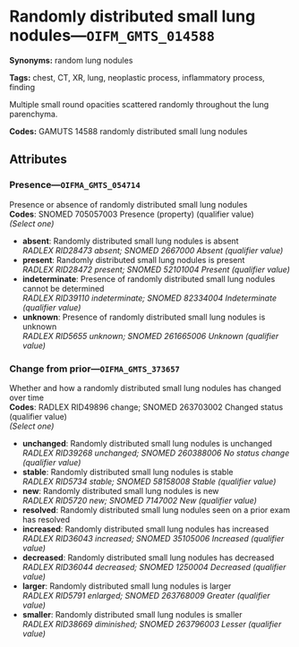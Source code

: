 # Randomly distributed small lung nodules—`OIFM_GMTS_014588`

**Synonyms:** random lung nodules

**Tags:** chest, CT, XR, lung, neoplastic process, inflammatory process, finding

Multiple small round opacities scattered randomly throughout the lung parenchyma.

**Codes:** GAMUTS 14588 randomly distributed small lung nodules

## Attributes

### Presence—`OIFMA_GMTS_054714`

Presence or absence of randomly distributed small lung nodules  
**Codes**: SNOMED 705057003 Presence (property) (qualifier value)  
*(Select one)*

- **absent**: Randomly distributed small lung nodules is absent  
_RADLEX RID28473 absent; SNOMED 2667000 Absent (qualifier value)_
- **present**: Randomly distributed small lung nodules is present  
_RADLEX RID28472 present; SNOMED 52101004 Present (qualifier value)_
- **indeterminate**: Presence of randomly distributed small lung nodules cannot be determined  
_RADLEX RID39110 indeterminate; SNOMED 82334004 Indeterminate (qualifier value)_
- **unknown**: Presence of randomly distributed small lung nodules is unknown  
_RADLEX RID5655 unknown; SNOMED 261665006 Unknown (qualifier value)_

### Change from prior—`OIFMA_GMTS_373657`

Whether and how a randomly distributed small lung nodules has changed over time  
**Codes**: RADLEX RID49896 change; SNOMED 263703002 Changed status (qualifier value)  
*(Select one)*

- **unchanged**: Randomly distributed small lung nodules is unchanged  
_RADLEX RID39268 unchanged; SNOMED 260388006 No status change (qualifier value)_
- **stable**: Randomly distributed small lung nodules is stable  
_RADLEX RID5734 stable; SNOMED 58158008 Stable (qualifier value)_
- **new**: Randomly distributed small lung nodules is new  
_RADLEX RID5720 new; SNOMED 7147002 New (qualifier value)_
- **resolved**: Randomly distributed small lung nodules seen on a prior exam has resolved  
- **increased**: Randomly distributed small lung nodules has increased  
_RADLEX RID36043 increased; SNOMED 35105006 Increased (qualifier value)_
- **decreased**: Randomly distributed small lung nodules has decreased  
_RADLEX RID36044 decreased; SNOMED 1250004 Decreased (qualifier value)_
- **larger**: Randomly distributed small lung nodules is larger  
_RADLEX RID5791 enlarged; SNOMED 263768009 Greater (qualifier value)_
- **smaller**: Randomly distributed small lung nodules is smaller  
_RADLEX RID38669 diminished; SNOMED 263796003 Lesser (qualifier value)_